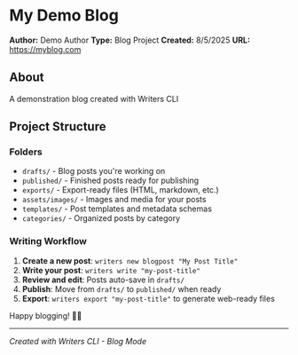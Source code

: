 # My Demo Blog

**Author:** Demo Author
**Type:** Blog Project
**Created:** 8/5/2025
**URL:** https://myblog.com

## About
A demonstration blog created with Writers CLI

## Project Structure

### Folders
- `drafts/` - Blog posts you're working on
- `published/` - Finished posts ready for publishing
- `exports/` - Export-ready files (HTML, markdown, etc.)
- `assets/images/` - Images and media for your posts
- `templates/` - Post templates and metadata schemas
- `categories/` - Organized posts by category

### Writing Workflow
1. **Create a new post**: `writers new blogpost "My Post Title"`
2. **Write your post**: `writers write "my-post-title"`
3. **Review and edit**: Posts auto-save in `drafts/`
4. **Publish**: Move from `drafts/` to `published/` when ready
5. **Export**: `writers export "my-post-title"` to generate web-ready files

Happy blogging! 📝✨

---
*Created with Writers CLI - Blog Mode*
